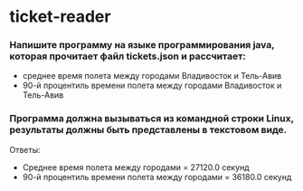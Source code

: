 # ticket-reader

### Напишите программу на языке программирования java, которая прочитает файл tickets.json и рассчитает:
+ среднее время полета между городами Владивосток
и Тель-Авив
+ 90-й процентиль времени полета между городами
Владивосток и Тель-Авив
### Программа должна вызываться из командной строки Linux, результаты должны быть представлены в текстовом виде.

Ответы:
+ Среднее время полета между городами = 27120.0 секунд
+ 90-й процентиль времени полета между городами = 36180.0 секунд
